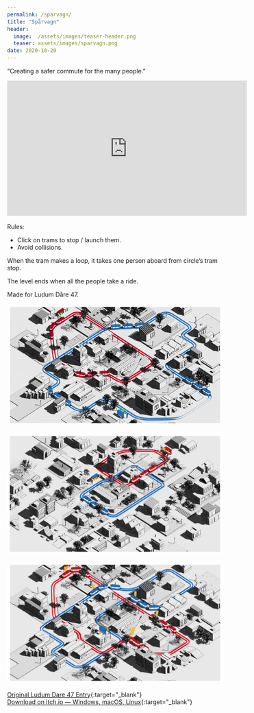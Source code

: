 ```yaml
---
permalink: /sparvagn/
title: "Spårvagn"
header:
  image:  /assets/images/teaser-header.png
  teaser: assets/images/sparvagn.png
date: 2020-10-20
---
```


“Creating a safer commute for the many people.”  

<iframe width="560" height="315" src="https://www.youtube.com/embed/usIMhdKetg4" title="YouTube video player" frameborder="0" allow="accelerometer; autoplay; clipboard-write; encrypted-media; gyroscope; picture-in-picture" allowfullscreen></iframe>


Rules:
  * Click on trams to stop / launch them.
  * Avoid collisions.  

When the tram makes a loop, it takes one person aboard from circle’s tram stop.  

The level ends when all the people take a ride.  

Made for Ludum Dåre 47.  

![](/assets/images/sparvagn-1-TnbgfE.gif)  

![](/assets/images/sparvagn-2-TVr6U_.jpg)  

![](/assets/images/sparvagn-3-7MXGGM.jpg)  

[Original Ludum Dare 47 Entry](https://ldjam.com/events/ludum-dare/47/sparvagn){:target="_blank"}  
[Download on itch.io — Windows, macOS, Linux](https://dustyroom.itch.io/sparvagn){:target="_blank"}  



